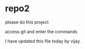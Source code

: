 # repo2



please do this project 

access git and enter the commands 

I have updated this file today by vijay.
